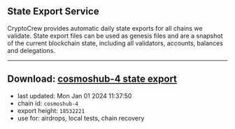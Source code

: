 ## State Export Service
CryptoCrew provides automatic daily state exports for all chains we validate. State export files can be used as genesis files and are a snapshot of the current blockchain state, including all validators, accounts, balances and delegations.

---
**Download: [cosmoshub-4 state export](https://dl.ccvalidators.com/SERVICE/cosmoshub/cosmoshub-4_export_18532221.json)**
---

- last updated: Mon Jan 01 2024 11:37:50
- chain id: `cosmoshub-4`
- export height: `18532221`
- use for: airdrops, local tests, chain recovery
